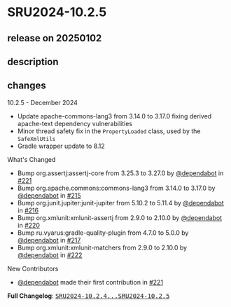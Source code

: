 # SRU2024-10.2.5

## release on 20250102
## description
## changes
10.2.5 - December 2024

* Update apache-commons-lang3 from 3.14.0 to 3.17.0 fixing derived apache-text dependency vulnerabilities
* Minor thread safety fix in the <code>PropertyLoaded</code> class, used by the <code>SafeXmlUtils</code>
* Gradle wrapper update to 8.12

What's Changed

* Bump org.assertj:assertj-core from 3.25.3 to 3.27.0 by <a class="user-mention notranslate" data-hovercard-type="organization" data-hovercard-url="/orgs/dependabot/hovercard" data-octo-click="hovercard-link-click" data-octo-dimensions="link_type:self" href="https://github.com/dependabot">@dependabot</a> in <a class="issue-link js-issue-link" data-error-text="Failed to load title" data-id="2760953745" data-permission-text="Title is private" data-url="https://github.com/prowide/prowide-core/issues/221" data-hovercard-type="pull_request" data-hovercard-url="/prowide/prowide-core/pull/221/hovercard" href="https://github.com/prowide/prowide-core/pull/221">#221</a>
* Bump org.apache.commons:commons-lang3 from 3.14.0 to 3.17.0 by <a class="user-mention notranslate" data-hovercard-type="organization" data-hovercard-url="/orgs/dependabot/hovercard" data-octo-click="hovercard-link-click" data-octo-dimensions="link_type:self" href="https://github.com/dependabot">@dependabot</a> in <a class="issue-link js-issue-link" data-error-text="Failed to load title" data-id="2760911589" data-permission-text="Title is private" data-url="https://github.com/prowide/prowide-core/issues/215" data-hovercard-type="pull_request" data-hovercard-url="/prowide/prowide-core/pull/215/hovercard" href="https://github.com/prowide/prowide-core/pull/215">#215</a>
* Bump org.junit.jupiter:junit-jupiter from 5.10.2 to 5.11.4 by <a class="user-mention notranslate" data-hovercard-type="organization" data-hovercard-url="/orgs/dependabot/hovercard" data-octo-click="hovercard-link-click" data-octo-dimensions="link_type:self" href="https://github.com/dependabot">@dependabot</a> in <a class="issue-link js-issue-link" data-error-text="Failed to load title" data-id="2760911678" data-permission-text="Title is private" data-url="https://github.com/prowide/prowide-core/issues/216" data-hovercard-type="pull_request" data-hovercard-url="/prowide/prowide-core/pull/216/hovercard" href="https://github.com/prowide/prowide-core/pull/216">#216</a>
* Bump org.xmlunit:xmlunit-assertj from 2.9.0 to 2.10.0 by <a class="user-mention notranslate" data-hovercard-type="organization" data-hovercard-url="/orgs/dependabot/hovercard" data-octo-click="hovercard-link-click" data-octo-dimensions="link_type:self" href="https://github.com/dependabot">@dependabot</a> in <a class="issue-link js-issue-link" data-error-text="Failed to load title" data-id="2760953717" data-permission-text="Title is private" data-url="https://github.com/prowide/prowide-core/issues/220" data-hovercard-type="pull_request" data-hovercard-url="/prowide/prowide-core/pull/220/hovercard" href="https://github.com/prowide/prowide-core/pull/220">#220</a>
* Bump ru.vyarus:gradle-quality-plugin from 4.7.0 to 5.0.0 by <a class="user-mention notranslate" data-hovercard-type="organization" data-hovercard-url="/orgs/dependabot/hovercard" data-octo-click="hovercard-link-click" data-octo-dimensions="link_type:self" href="https://github.com/dependabot">@dependabot</a> in <a class="issue-link js-issue-link" data-error-text="Failed to load title" data-id="2760911707" data-permission-text="Title is private" data-url="https://github.com/prowide/prowide-core/issues/217" data-hovercard-type="pull_request" data-hovercard-url="/prowide/prowide-core/pull/217/hovercard" href="https://github.com/prowide/prowide-core/pull/217">#217</a>
* Bump org.xmlunit:xmlunit-matchers from 2.9.0 to 2.10.0 by <a class="user-mention notranslate" data-hovercard-type="organization" data-hovercard-url="/orgs/dependabot/hovercard" data-octo-click="hovercard-link-click" data-octo-dimensions="link_type:self" href="https://github.com/dependabot">@dependabot</a> in <a class="issue-link js-issue-link" data-error-text="Failed to load title" data-id="2761325453" data-permission-text="Title is private" data-url="https://github.com/prowide/prowide-core/issues/222" data-hovercard-type="pull_request" data-hovercard-url="/prowide/prowide-core/pull/222/hovercard" href="https://github.com/prowide/prowide-core/pull/222">#222</a>

New Contributors

* <a class="user-mention notranslate" data-hovercard-type="organization" data-hovercard-url="/orgs/dependabot/hovercard" data-octo-click="hovercard-link-click" data-octo-dimensions="link_type:self" href="https://github.com/dependabot">@dependabot</a> made their first contribution in <a class="issue-link js-issue-link" data-error-text="Failed to load title" data-id="2760953745" data-permission-text="Title is private" data-url="https://github.com/prowide/prowide-core/issues/221" data-hovercard-type="pull_request" data-hovercard-url="/prowide/prowide-core/pull/221/hovercard" href="https://github.com/prowide/prowide-core/pull/221">#221</a>

<strong>Full Changelog</strong>: <a class="commit-link" href="https://github.com/prowide/prowide-core/compare/SRU2024-10.2.4...SRU2024-10.2.5"><tt>SRU2024-10.2.4...SRU2024-10.2.5</tt></a>

